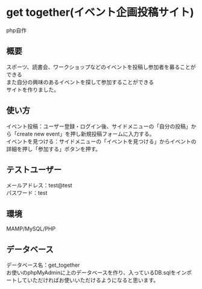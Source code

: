 # get together(イベント企画投稿サイト)
php自作

<h2>概要</h2>
スポーツ、読書会、ワークショップなどのイベントを投稿し参加者を募ることができる<br>
また自分の興味のあるイベントを探して参加することができる<br>
サイトを作りました。

<h2>使い方</h2>
イベント投稿：ユーザー登録・ログイン後、サイドメニューの「自分の投稿」から「create new event」を押し新規投稿フォームに入力する。<br>
イベントを見つける：サイドメニューの「イベントを見つける」からイベントの詳細を押し「参加する」ボタンを押す。<br>

<h2>テストユーザー</h2>
メールアドレス：test@test<br>
パスワード：test<br>

<h2>環境</h2>
MAMP/MySQL/PHP

<h2>データベース</h2>
データベース名：get_together<br>
お使いのphpMyAdminに上のデータベースを作り、入っているDB.sqlをインポートしていただければお使いいただけるようになると思います。
<br>

